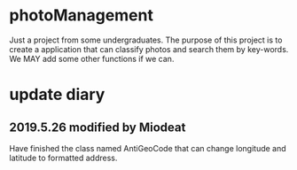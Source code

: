 # photoManagement
Just a project from some undergraduates. The purpose of this project is to create a application that can classify photos and search them by key-words. We MAY add some other functions if we can.
<br>
# update diary
## 2019.5.26 modified by Miodeat
Have finished the class named AntiGeoCode that can change longitude and latitude to formatted address.
